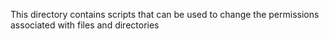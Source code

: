 This directory contains scripts that can be used to change the permissions associated with files and directories
